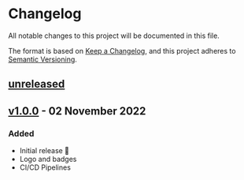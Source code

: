 # Changelog

All notable changes to this project will be documented in this file.

The format is based on [Keep a Changelog](https://keepachangelog.com/en/1.0.0/),
and this project adheres to [Semantic Versioning](https://semver.org/spec/v2.0.0.html).

## [unreleased]

## [v1.0.0] - 02 November 2022

### Added

- Initial release 🎊
- Logo and badges
- CI/CD Pipelines

[unreleased]: https://github.com/ful1e5/banana-cursor/compare/v1.0.0...main
[v1.0.0]: https://github.com/ful1e5/banana-cursor/tree/v1.0.0
